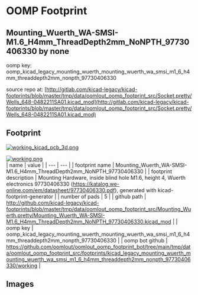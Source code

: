 # OOMP Footprint  
## Mounting_Wuerth_WA-SMSI-M1.6_H4mm_ThreadDepth2mm_NoNPTH_97730406330  by none  
  
oomp key: oomp_kicad_legacy_mounting_wuerth_mounting_wuerth_wa_smsi_m1_6_h4mm_threaddepth2mm_nonpth_97730406330  
  
source repo at: [http://gitlab.com/kicad-legacy/kicad-footprints/blob/master/tmp/data/oomlout_oomp_footprint_src/Socket.pretty/Wells_648-0482211SA01.kicad_mod](http://gitlab.com/kicad-legacy/kicad-footprints/blob/master/tmp/data/oomlout_oomp_footprint_src/Socket.pretty/Wells_648-0482211SA01.kicad_mod)  
## Footprint  
  
[![working_kicad_pcb_3d.png](working_kicad_pcb_3d_600.png)](working_kicad_pcb_3d.png)  
  
[![working.png](working_600.png)](working.png)  
| name | value | 
| --- | --- | 
| footprint name | Mounting_Wuerth_WA-SMSI-M1.6_H4mm_ThreadDepth2mm_NoNPTH_97730406330 | 
| footprint description | Mounting Hardware, inside blind hole M1.6, height 4, Wuerth electronics 97730406330 (https://katalog.we-online.com/em/datasheet/97730406330.pdf), generated with kicad-footprint-generator | 
| number of pads | 5 | 
| github path | http://github.com/kicad-legacy/kicad-footprints/blob/master/tmp/data/oomlout_oomp_footprint_src/Mounting_Wuerth.pretty/Mounting_Wuerth_WA-SMSI-M1.6_H4mm_ThreadDepth2mm_NoNPTH_97730406330.kicad_mod | 
| oomp key | oomp_kicad_legacy_mounting_wuerth_mounting_wuerth_wa_smsi_m1_6_h4mm_threaddepth2mm_nonpth_97730406330 | 
| oomp bot github | https://github.com/oomlout/oomlout_oomp_footprint_bot/tree/main/tmp/data/oomlout_oomp_footprint_src/footprints/kicad_legacy_mounting_wuerth_mounting_wuerth_wa_smsi_m1_6_h4mm_threaddepth2mm_nonpth_97730406330/working | 
## Images  
